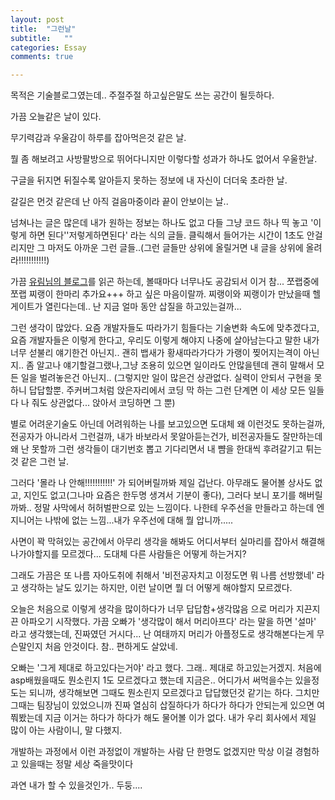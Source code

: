 ```yaml
---
layout: post
title:  "그런날"
subtitle:   ""
categories: Essay
comments: true

---
```




목적은 기술블로그였는데.. 주절주절 하고싶은말도 쓰는 공간이 될듯하다. 

가끔 오늘같은 날이 있다. 

무기력감과 우울감이 하루를 잡아먹은것 같은 날. 

뭘 좀 해보려고 사방팔방으로 뛰어다니지만 이렇다할 성과가 하나도 없어서 우울한날. 

구글을 뒤지면 뒤질수록 알아듣지 못하는 정보에 내 자신이 더더욱 초라한 날. 

갈길은 먼것 같은데 난 아직 걸음마중이라 끝이 안보이는 날..

넘쳐나는 글은 많은데 내가 원하는 정보는 하나도 없고 다들 그냥 코드 하나 띡 놓고 '이렇게 하면 된다''저렇게하면된다' 라는 식의 글들. 클릭해서 들어가는 시간이 1초도 안걸리지만 그 마저도 아까운 그런 글들..(그런 글들만 상위에 올릴거면 내 글을 상위에 올려라!!!!!!!!!!!)

가끔 [유림님의 블로그](https://milooy.wordpress.com/category/%EC%9D%98%EB%AF%B8%EC%9E%88%EB%8A%94-%EC%A3%BC%EC%A0%88%EA%B1%B0%EB%A6%BC/%EC%9D%BC%EC%83%81/)를 읽곤 하는데, 볼때마다 너무나도 공감되서 이거 참... 쪼랩중에 쪼랩 찌랭이 한마리 추가요+++ 하고 싶은 마음이랄까. 찌랭이와 찌랭이가 만났을때 헬게이트가 열린다는데.. 난 지금 얼마 동안 삽질을 하고있는걸까... 

그런 생각이 많았다. 요즘 개발자들도 따라가기 힘들다는 기술변화 속도에 맞추겠다고, 요즘 개발자들은 이렇게 한다고, 우리도 이렇게 해야지 나중에 살아남는다고 말한 내가 너무 섣불리 얘기한건 아닌지.. 괜히 뱁새가 황새따라가다가 가랭이 찢어지는격이 아닌지.. 좀 알고나 얘기할걸그랬나,그냥 조용히 있으면 일이라도 안많을텐데 괜히 말해서 모든 일을 벌려놓은건 아닌지.. (그렇지만 일이 많은건 상관없다. 실력이 안되서 구현을 못하니 답답할뿐. 주커버그처럼 앉은자리에서 코딩 막 하는 그런 단계면 이 세상 모든 일들 다 나 줘도 상관없다... 앉아서 코딩하면 그 뿐)  

별로 어려운기술도 아닌데 어려워하는 나를 보고있으면 도대체 왜 이런것도 못하는걸까, 전공자가 아니라서 그런걸까, 내가 바보라서 못알아듣는건가, 비전공자들도 잘만하는데 왜 난 못할까 그런 생각들이 대기번호 뽑고 기다리면서 내 뺨을 한대씩 후려갈기고 튀는것 같은 그런 날.

그러다 '몰라 나 안해!!!!!!!!!!!' 가 되어버릴까봐 제일 겁난다. 아무래도 물어볼 상사도 없고, 지인도 없고(그나마 요즘은 한두명 생겨서 기분이 좋다), 그러다 보니 포기를 해버릴까봐.. 정말 사막에서 허허벌판으로 있는 느낌이다. 나한테 우주선을 만들라고 하는데 엔지니어는 나밖에 없는 느낌...내가 우주선에 대해 뭘 압니까..... 

사면이 꽉 막혀있는 공간에서 아무리 생각을 해봐도 어디서부터 실마리를 잡아서 해결해나가야할지를 모르겠다... 도대체 다른 사람들은 어떻게 하는거지? 

그래도 가끔은 또 나름 자아도취에 취해서 '비전공자치고 이정도면 뭐 나름 선방했네' 라고 생각하는 날도 있기는 하지만, 이런 날이면 뭘 더 어떻게 해야할지 모르겠다. 

오늘은 처음으로 이렇게 생각을 많이하다가 너무 답답함+생각많음 으로 머리가 지끈지끈 아파오기 시작했다. 가끔 오빠가 '생각많이 해서 머리아프다' 라는 말을 하면 '설마' 라고 생각했는데, 진짜였던 거시다... 난 여태까지 머리가 아플정도로 생각해본다는게 무슨말인지 처음 안것이다. 참.. 편하게도 살았네.

오빠는 '그게 제대로 하고있다는거야' 라고 했다. 그래.. 제대로 하고있는거겠지. 처음에 asp배웠을때도 뭔소린지 1도 모르겠다고 했는데 지금은.. 어디가서 써먹을수는 있을정도는 되니까, 생각해보면 그때도 뭔소린지 모르겠다고 답답했던것 같기는 하다. 그치만 그때는 팀장님이 있었으니까 진짜 열심히 삽질하다가 하다가 하다가 안되는게 있으면 여쭤봤는데 지금 이거는 하다가 하다가 해도 물어볼 이가 없다. 내가 우리 회사에서 제일 많이 아는 사람이니, 말 다했지. 

개발하는 과정에서 이런 과정없이 개발하는 사람 단 한명도 없겠지만 막상 이걸 경험하고 있을때는 정말 세상 죽을맛이다

과연 내가 할 수 있을것인가.. 두둥....







